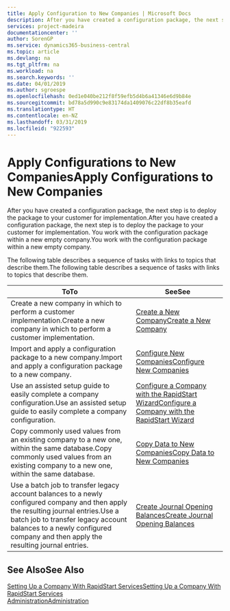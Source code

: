 ```yaml
---
title: Apply Configuration to New Companies | Microsoft Docs
description: After you have created a configuration package, the next step is to deploy the package to your customer for implementation. You use the configuration with a new empty company.
services: project-madeira
documentationcenter: ''
author: SorenGP
ms.service: dynamics365-business-central
ms.topic: article
ms.devlang: na
ms.tgt_pltfrm: na
ms.workload: na
ms.search.keywords: ''
ms.date: 04/01/2019
ms.author: sgroespe
ms.openlocfilehash: 0ed1e040be212f8f59efb5d4b6a41346e6d9b84e
ms.sourcegitcommit: bd78a5d990c9e83174da1409076c22df8b35eafd
ms.translationtype: HT
ms.contentlocale: en-NZ
ms.lasthandoff: 03/31/2019
ms.locfileid: "922593"
---
```

# <a name="apply-configurations-to-new-companies"></a><span data-ttu-id="cb082-104">Apply Configurations to New Companies</span><span class="sxs-lookup"><span data-stu-id="cb082-104">Apply Configurations to New Companies</span></span>
<span data-ttu-id="cb082-105">After you have created a configuration package, the next step is to deploy the package to your customer for implementation.</span><span class="sxs-lookup"><span data-stu-id="cb082-105">After you have created a configuration package, the next step is to deploy the package to your customer for implementation.</span></span> <span data-ttu-id="cb082-106">You work with the configuration package within a new empty company.</span><span class="sxs-lookup"><span data-stu-id="cb082-106">You work with the configuration package within a new empty company.</span></span>  

 <span data-ttu-id="cb082-107">The following table describes a sequence of tasks with links to topics that describe them.</span><span class="sxs-lookup"><span data-stu-id="cb082-107">The following table describes a sequence of tasks with links to topics that describe them.</span></span>

|<span data-ttu-id="cb082-108">**To**</span><span class="sxs-lookup"><span data-stu-id="cb082-108">**To**</span></span>|<span data-ttu-id="cb082-109">**See**</span><span class="sxs-lookup"><span data-stu-id="cb082-109">**See**</span></span>|  
|------------|-------------|  
|<span data-ttu-id="cb082-110">Create a new company in which to perform a customer implementation.</span><span class="sxs-lookup"><span data-stu-id="cb082-110">Create a new company in which to perform a customer implementation.</span></span>|[<span data-ttu-id="cb082-111">Create a New Company</span><span class="sxs-lookup"><span data-stu-id="cb082-111">Create a New Company</span></span>](admin-how-to-create-a-new-company.md)|  
|<span data-ttu-id="cb082-112">Import and apply a configuration package to a new company.</span><span class="sxs-lookup"><span data-stu-id="cb082-112">Import and apply a configuration package to a new company.</span></span>|[<span data-ttu-id="cb082-113">Configure New Companies</span><span class="sxs-lookup"><span data-stu-id="cb082-113">Configure New Companies</span></span>](admin-how-to-configure-new-companies.md)|  
|<span data-ttu-id="cb082-114">Use an assisted setup guide to easily complete a company configuration.</span><span class="sxs-lookup"><span data-stu-id="cb082-114">Use an assisted setup guide to easily complete a company configuration.</span></span>|[<span data-ttu-id="cb082-115">Configure a Company with the RapidStart Wizard</span><span class="sxs-lookup"><span data-stu-id="cb082-115">Configure a Company with the RapidStart Wizard</span></span>](admin-how-to-configure-a-company-with-the-rapidstart-wizard.md)|
|<span data-ttu-id="cb082-116">Copy commonly used values from an existing company to a new one, within the same database.</span><span class="sxs-lookup"><span data-stu-id="cb082-116">Copy commonly used values from an existing company to a new one, within the same database.</span></span>|[<span data-ttu-id="cb082-117">Copy Data to New Companies</span><span class="sxs-lookup"><span data-stu-id="cb082-117">Copy Data to New Companies</span></span>](admin-how-to-copy-data-to-new-companies.md)|  
|<span data-ttu-id="cb082-118">Use a batch job to transfer legacy account balances to a newly configured company and then apply the resulting journal entries.</span><span class="sxs-lookup"><span data-stu-id="cb082-118">Use a batch job to transfer legacy account balances to a newly configured company and then apply the resulting journal entries.</span></span>|[<span data-ttu-id="cb082-119">Create Journal Opening Balances</span><span class="sxs-lookup"><span data-stu-id="cb082-119">Create Journal Opening Balances</span></span>](admin-how-to-create-journal-opening-balances.md)|  

## <a name="see-also"></a><span data-ttu-id="cb082-120">See Also</span><span class="sxs-lookup"><span data-stu-id="cb082-120">See Also</span></span>  
[<span data-ttu-id="cb082-121">Setting Up a Company With RapidStart Services</span><span class="sxs-lookup"><span data-stu-id="cb082-121">Setting Up a Company With RapidStart Services</span></span>](admin-set-up-a-company-with-rapidstart.md)  
[<span data-ttu-id="cb082-122">Administration</span><span class="sxs-lookup"><span data-stu-id="cb082-122">Administration</span></span>](admin-setup-and-administration.md)
